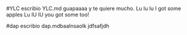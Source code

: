 #YLC escribio YLC.md guapaaaa y te quiere mucho. Lu lu lu I got some apples Lu lU lU you got some too!

#dap escribio dap.mdbaalnsaolk jdfsafjdh

